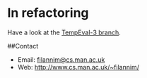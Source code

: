 In refactoring
=======

Have a look at the [TempEval-3 branch](https://github.com/filannim/ManTIME/tree/tempeval-3).

##Contact
- Email: filannim@cs.man.ac.uk
- Web: http://www.cs.man.ac.uk/~filannim/

